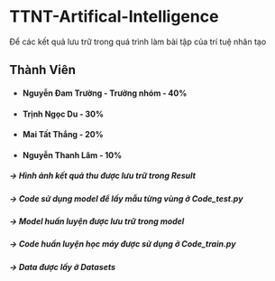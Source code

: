 # TTNT-Artifical-Intelligence
Để các kết quả lưu trữ trong quá trình làm bài tập của trí tuệ nhân tạo
## Thành Viên
- #### Nguyễn Đam Trường - Trưởng nhóm - 40%
- #### Trịnh Ngọc Du - 30%
- #### Mai Tất Thắng - 20%
- #### Nguyễn Thanh Lâm - 10%
 ##### -> Hình ảnh kết quả thu được lưu trữ trong Result
 ##### -> Code sử dụng model để lấy mẫu từng vùng ở Code_test.py
 ##### -> Model huấn luyện được lưu trữ trong model
 ##### -> Code huấn luyện học máy được sử dụng ở Code_train.py
 ##### -> Data được lấy ở Datasets


